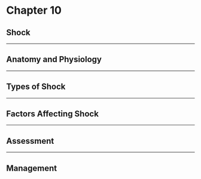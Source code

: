# Chapter 10
## Shock

---

## Anatomy and Physiology

---

## Types of Shock

---

## Factors Affecting Shock

---

## Assessment

---

## Management